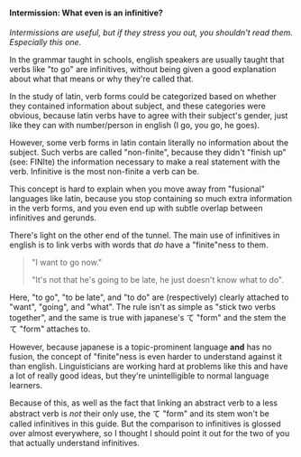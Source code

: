 #### Intermission: What even is an infinitive?


*Intermissions are useful, but if they stress you out, you shouldn't read them. Especially this one.*


In the grammar taught in schools, english speakers are usually taught that verbs like "to go" are infinitives, without being given a good explanation about what that means or why they're called that.


In the study of latin, verb forms could be categorized based on whether they contained information about subject, and these categories were obvious, because latin verbs have to agree with their subject's gender, just like they can with number/person in english (I go, you go, he goes).


However, some verb forms in latin contain literally no information about the subject. Such verbs are called "non-finite", because they didn't "finish up" (see: FINIte) the information necessary to make a real statement with the verb. Infinitive is the most non-finite a verb can be.


This concept is hard to explain when you move away from "fusional" languages like latin, because you stop containing so much extra information in the verb forms, and you even end up with subtle overlap between infinitives and gerunds.


There's light on the other end of the tunnel. The main use of infinitives in english is to link verbs with words that *do* have a "finite"ness to them.


> "I want to go now."  
> > "It's not that he's going to be late, he just doesn't know what to do".

Here, "to go", "to be late", and "to do" are (respectively) clearly attached to "want", "going", and "what". The rule isn't as simple as "stick two verbs together", and the same is true with japanese's て "form" and the stem the て "form" attaches to.


However, because japanese is a topic-prominent language **and** has no fusion, the concept of "finite"ness is even harder to understand against it than english. Linguisticians are working hard at problems like this and have a lot of really good ideas, but they're unintelligible to normal language learners.


Because of this, as well as the fact that linking an abstract verb to a less abstract verb is *not* their only use, the て "form" and its stem won't be called infinitives in this guide. But the comparison to infinitives is glossed over almost everywhere, so I thought I should point it out for the two of you that actually understand infinitives.


